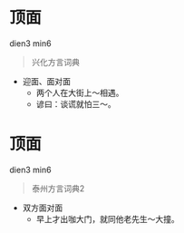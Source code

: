 # 顶面
dien3 min6
> 兴化方言词典
- 迎面、面对面
  - 两个人在大街上～相遇。
  - 谚曰：谈谎就怕三～。


# 顶面
dien3 min6
> 泰州方言词典2
- 双方面对面
  - 早上才出咖大门，就同他老先生～大撞。